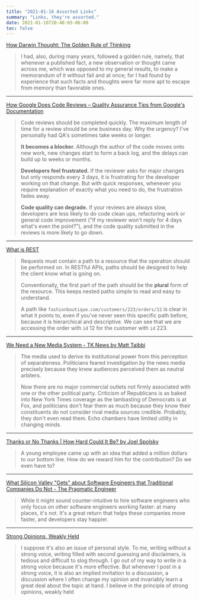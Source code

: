 ```yaml
---
title: "2021-01-16 Assorted Links"
summary: "Links, they're assorted."
date: 2021-01-16T20:40:03-06:00
toc: false
---
```


[How Darwin Thought: The Golden Rule of Thinking](https://fs.blog/2016/01/charles-darwin-thinker/)

> I had, also, during many years, followed a golden rule, namely, that whenever a published fact, a new observation or thought came across me, which was opposed to my general results, to make a memorandum of it without fail and at once; for I had found by experience that such facts and thoughts were far more apt to escape from memory than favorable ones.

---

[How Google Does Code Reviews – Quality Assurance Tips from Google's Documentation](https://www.freecodecamp.org/news/what-google-taught-me-about-code-reviews/)

> Code reviews should be completed quickly. The maximum length of time for a review should be one business day. Why the urgency? I've personally had QA's sometimes take weeks or longer.
>
> **It becomes a blocker.** Although the author of the code moves onto new work, new changes start to form a back log, and the delays can build up to weeks or months.
>
> **Developers feel frustrated.** If the reviewer asks for major changes but only responds every 3 days, it is frustrating for the developer working on that change. But with quick responses, whenever you require explanation of exactly what you need to do, the frustration fades away.
>
> **Code quality can degrade.** If your reviews are always slow, developers are less likely to do code clean ups, refactoring work or general code improvement ("If my reviewer won't reply for 4 days what's even the point?"), and the code quality submitted in the reviews is more likely to go down.

---

[What is REST](https://www.codecademy.com/articles/what-is-rest)

> Requests must contain a path to a resource that the operation should be performed on. In RESTful APIs, paths should be designed to help the client know what is going on.
>
> Conventionally, the first part of the path should be the **plural** form of the resource. This keeps nested paths simple to read and easy to understand.
>
> A path like `fashionboutique.com/customers/223/orders/12` is clear in what it points to, even if you've never seen this specific path before, because it is hierarchical and descriptive. We can see that we are accessing the order with `id` 12 for the customer with `id` 223.

---

[We Need a New Media System - TK News by Matt Taibbi](https://taibbi.substack.com/p/we-need-a-new-media-system)

> The media used to derive its institutional power from this perception of separateness. Politicians feared investigation by the news media precisely because they knew audiences perceived them as neutral arbiters.
>
> Now there are no major commercial outlets not firmly associated with one or the other political party. Criticism of Republicans is as baked into New York Times coverage as the lambasting of Democrats is at Fox, and politicians don't fear them as much because they know their constituents do not consider rival media sources credible. Probably, they don't even read them. Echo chambers have limited utility in changing minds.

---

[Thanks or No Thanks | How Hard Could It Be? by Joel Spolsky](https://www.inc.com/magazine/20090101/how-hard-could-it-be-thanks-or-no-thanks.html)

> A young employee came up with an idea that added a million dollars to our bottom line. How do we reward him for the contribution? Do we even have to?

---

[What Silicon Valley "Gets" about Software Engineers that Traditional Companies Do Not - The Pragmatic Engineer](https://blog.pragmaticengineer.com/what-silicon-valley-gets-right-on-software-engineers/)

> While it might sound counter-intuitive to hire software engineers who only focus on other software engineers working faster: at many places, it's not. It's a great return that helps these companies move faster, and developers stay happier.

---

[Strong Opinions, Weakly Held](https://blog.codinghorror.com/strong-opinions-weakly-held/)

> I suppose it's also an issue of personal style. To me, writing without a strong voice, writing filled with second guessing and disclaimers, is tedious and difficult to slog through. I go out of my way to write in a strong voice because it's more effective. But whenever I post in a strong voice, it is also an implied invitation to a discussion, a discussion where I often change my opinion and invariably learn a great deal about the topic at hand. I believe in the principle of strong opinions, weakly held
